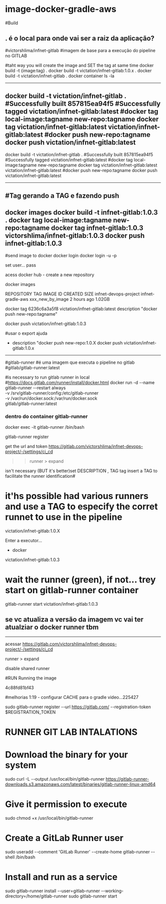 # image-docker-gradle-aws

#Build
## . é o local para onde vai ser a raiz da aplicação?
#victorshlima/infnet-gitlab
#imagem de base para a execução do pipeline no GITLAB

#taht way you will create the image and SET the tag at same time
docker build -t {image:tag} .
docker build -t victation/infnet-gitlab:1.0.x .
docker build -t victation/infnet-gitlab .
docker container ls -la


------------------------------------------------------------------------------------------------
docker build -t victation/infnet-gitlab .
#Successfully built 857815ea94f5
#Successfully tagged victation/infnet-gitlab:latest
#docker tag local-image:tagname new-repo:tagname
docker tag victation/infnet-gitlab:latest victation/infnet-gitlab:latest
#docker push new-repo:tagname
docker push victation/infnet-gitlab:latest
------------------------------------------------------------------------------------------------


docker build -t victation/infnet-gitlab .
#Successfully built 857815ea94f5
#Successfully tagged victation/infnet-gitlab:latest
#docker tag local-image:tagname new-repo:tagname
docker tag victation/infnet-gitlab:latest victation/infnet-gitlab:latest
#docker push new-repo:tagname
docker push victation/infnet-gitlab:latest




------------------------------------------------------------------------------------------------
#Tag gerando a TAG e fazendo push
------------------------------------------------------------------------------------------------

docker images
docker build -t infnet-gitlab:1.0.3 .
docker tag local-image:tagname new-repo:tagname
docker tag infnet-gitlab:1.0.3 victorshlima/infnet-gitlab:1.0.3
docker push infnet-gitlab:1.0.3
------------------------------------------------------------------------------------------------

#send image to docker
docker login
docker login -u <login> -p <password>

set user... pass

acess docker hub -  create a new repository

docker images

REPOSITORY                        TAG                 IMAGE ID       CREATED         SIZE
infnet-devops-project             infnet-gradle-aws   xxx_new_by_image   2 hours ago     1.02GB


docker tag 6236c6a3a5f8  victation/infnet-gitlab:latest
description "docker push new-repo:tagname"

docker push victation/infnet-gitlab:1.0.3



#usar o export ajuda

- description "docker push new-repo:1.0.X
  docker push victation/infnet-gitlab:1.0.x

------------------------------------------------------------------------------------------------
#gitlab-runner
#é uma imagem que executa o pipeline no gitlab
#gitlab/gitlab-runner:latest

#is necessary to run gitlab runner in local
#https://docs.gitlab.com/runner/install/docker.html
docker run -d --name gitlab-runner --restart always \
-v /srv/gitlab-runner/config:/etc/gitlab-runner \
-v /var/run/docker.sock:/var/run/docker.sock \
gitlab/gitlab-runner:latest


### dentro do container gitlab-runner
docker exec -it gitlab-runner /bin/bash

gitlab-runner register

get the url and token
https://gitlab.com/victorshlima/infnet-devops-project/-/settings/ci_cd
>>runner > expand

isn't necessary (BUT it's better)set DESCRIPTION , TAG
tag insert a TAG to facilitate the runner identification#
# it'hs possible had various runners and use a TAG to especify the corret runnet to use in the pipeline
victation/infnet-gitlab:1.0.X

Enter a executor...
- docker

victation/infnet-gitlab:1.0.3

# wait the runner (green), if not... trey start on gitlab-runner container

gitlab-runner start victation/infnet-gitlab:1.0.3



## se vc atualiza a versão da imagem vc vai ter atualziar o docker runner tbm
------------------------------------------------------------------------------------------------
acessar
https://gitlab.com/victorshlima/infnet-devops-project/-/settings/ci_cd

runner > expand

disable shared runner


#RUN
Running the image


4c88fd81bf43


















#melhorias
1:19 -  configurar CACHE para o gradle video...225427



sudo gitlab-runner register --url https://gitlab.com/ --registration-token $REGISTRATION_TOKEN

# RUNNER GIT LAB INTALATIONS

# Download the binary for your system
sudo curl -L --output /usr/local/bin/gitlab-runner https://gitlab-runner-downloads.s3.amazonaws.com/latest/binaries/gitlab-runner-linux-amd64

# Give it permission to execute
sudo chmod +x /usr/local/bin/gitlab-runner

# Create a GitLab Runner user
sudo useradd --comment 'GitLab Runner' --create-home gitlab-runner --shell /bin/bash

# Install and run as a service
sudo gitlab-runner install --user=gitlab-runner --working-directory=/home/gitlab-runner
sudo gitlab-runner start